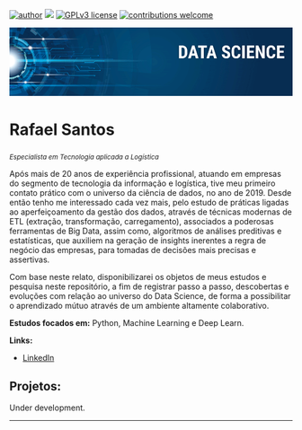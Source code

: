 [![author](https://img.shields.io/badge/author-rss--design-red)](https://www.linkedin.com/in/rssdesign) 
[![](https://img.shields.io/badge/python-3.7+-blue.svg)](https://www.python.org/downloads/release/python-365/) 
[![GPLv3 license](https://img.shields.io/badge/License-GPLv3-blue.svg)](http://perso.crans.org/besson/LICENSE.html) 
[![contributions welcome](https://img.shields.io/badge/contributions-welcome-brightgreen.svg?style=flat)](https://github.com/rss-design/data_science/issues)

<p align="center">
  <img src="banner.png" >
</p>

# Rafael Santos
<sub>*Especialista em Tecnologia aplicada a Logística*</sub>

Após mais de 20 anos de experiência profissional, atuando em empresas do segmento de tecnologia da informação e logística, tive meu primeiro contato prático com o universo da ciência de dados, no ano de 2019. Desde então tenho me interessado cada vez mais, pelo estudo de práticas ligadas ao aperfeiçoamento da gestão dos dados, através de técnicas modernas de ETL (extração, transformação, carregamento), associados a poderosas ferramentas de Big Data, assim como, algoritmos de análises preditivas e estatísticas, que auxiliem na geração de insights inerentes a regra de negócio das empresas, para tomadas de decisões mais precisas e assertivas.

Com base neste relato, disponibilizarei os objetos de meus estudos e pesquisa neste repositório, a fim de registrar passo a passo, descobertas e evoluções com relação ao universo do Data Science, de forma a possibilitar o aprendizado mútuo através de um ambiente altamente colaborativo.


**Estudos focados em:** Python, Machine Learning e Deep Learn.

**Links:**
* [LinkedIn](https://www.linkedin.com/in/rssdesign)



## Projetos:
Under development.



---




